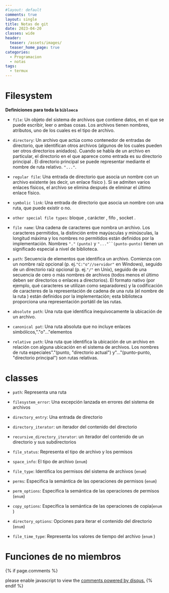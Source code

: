 ```yaml
---
#layout: default
comments: true
layout: single
title: Notas de git 
date: 2023-04-20
classes: wide
header:
  teaser: /assets/images/
  teaser_home_page: true
categories:
  - Programacion
  - notas 
tags:
  - termux
---
```



# **Filesystem**


**Definiciones para toda la `bibloeca`** 
- `file`:  Un objeto del sistema de archivos que contiene datos, en el que se puede escribir, leer o ambas cosas. Los archivos tienen nombres, atributos, uno de los cuales es el tipo de archivo.

- `directory`: Un archivo que actúa como contenedor de entradas de directorio, que identifican otros archivos (algunos de los cuales pueden ser otros directorios anidados). Cuando se habla de un archivo en particular, el directorio en el que aparece como entrada es su directorio principal . El directorio principal se puede representar mediante el nombre de ruta relativo. `"..."`.

- `regular file`:  Una entrada de directorio que asocia un nombre con un archivo existente (es decir, un enlace físico ). Si se admiten varios enlaces físicos, el archivo se elimina después de eliminar el último enlace físico.

- `symbolic link`: Una entrada de directorio que asocia un nombre con una ruta, que puede existir o no.

- `other special file types`: bloque , carácter , fifo , socket .

- `file name`: Una cadena de caracteres que nombra un archivo. Los caracteres permitidos, la distinción entre mayúsculas y minúsculas, la longitud máxima y los nombres no permitidos están definidos por la implementación. Nombres `"."` `(punto)` y `"..."``(punto-punto)` tienen un significado especial a nivel de biblioteca.

- `path`: Secuencia de elementos que identifica un archivo. Comienza con un nombre raíz opcional (p. ej.`"C:"o"//servidor"` en Windows), seguido de un directorio raíz opcional (p. ej.`"/"` en Unix), seguido de una secuencia de cero o más nombres de archivos (todos menos el último deben ser directorios o enlaces a directorios). El formato nativo (por ejemplo, qué caracteres se utilizan como separadores) y la codificación de caracteres de la representación de cadena de una ruta (el nombre de la ruta ) están definidos por la implementación; esta biblioteca proporciona una representación portátil de las rutas.

- `absolute path`: Una ruta que identifica inequívocamente la ubicación de un archivo.

- `canonical pat`:  Una ruta absoluta que no incluye enlaces simbólicos,"."o"..."elementos

- `relative path`: Una ruta que identifica la ubicación de un archivo en relación con alguna ubicación en el sistema de archivos. Los nombres de ruta especiales"."(punto, "directorio actual") y"..."(punto-punto, "directorio principal") son rutas relativas.

# **classes**

- `path`: Representa una ruta

- `filesystem_error`: Una excepción lanzada en errores del sistema de archivos

- `directory_entry`: Una entrada de directorio 

- `directory_iterator`: un iterador del contenido del directorio

- `recursive_directory_iterator`:  un iterador del contenido de un directorio y sus subdirectorios

- `file_status`: Representa el tipo de archivo y los permisos 

- `space_info`: El tipo de archivo (`enum`)

- `file_type`: Identifica los permisos del sistema de archivos (`enum`)

- `perms`: Especifica la semántica de las operaciones de permisos (`enum`)

- `perm_options`: Especifica la semántica de las operaciones de permisos (`enum`)

- `copy_options`: Especifica la semántica de las operaciones de copia(`enum` )

- `directory_options`: Opciones para iterar el contenido del directorio (`enum`)

- `file_time_type`: Representa los valores de tiempo del archivo (`enum` )

# **Funciones de no miembros**






{% if page.comments %}
<div id="disqus_thread"></div>
<script>
    (function() { // don't edit below this line
    var d = document, s = d.createelement('script');
    s.src = 'https://blok-termux.disqus.com/embed.js';
    s.setattribute('data-timestamp', +new date());
    (d.head || d.body).appendchild(s);
    })();
</script>
<noscript>please enable javascript to view the <a href="https://disqus.com/?ref_noscript">comments powered by disqus.</a></noscript>
{% endif %}

